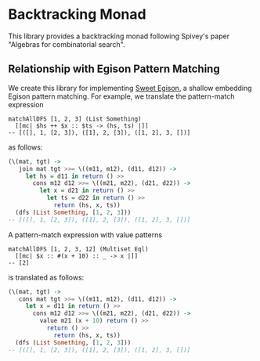 # Backtracking Monad

This library provides a backtracking monad following Spivey's paper "Algebras for combinatorial search".

## Relationship with Egison Pattern Matching

We create this library for implementing [Sweet Egison](https://github.com/egison/sweet-egison), a shallow embedding Egison pattern matching.
For example, we translate the pattern-match expression
```
matchAllDFS [1, 2, 3] (List Something)
  [[mc| $hs ++ $x :: $ts -> (hs, ts) |]]
-- [([], 1, [2, 3]), ([1], 2, [3]), ([1, 2], 3, [])]
```
as follows:
```haskell
(\(mat, tgt) ->
   join mat tgt >>= \((m11, m12), (d11, d12)) ->
     let hs = d11 in return () >>
       cons m12 d12 >>= \((m21, m22), (d21, d22)) ->
         let x = d21 in return () >>
           let ts = d22 in return () >>
             return (hs, x, ts))
  (dfs (List Something, [1, 2, 3]))
-- [([], 1, [2, 3]), ([1], 2, [3]), ([1, 2], 3, [])]
```
A pattern-match expression with value patterns
```
matchAllDFS [1, 2, 3, 12] (Multiset Eql)
  [[mc| $x :: #(x + 10) :: _ -> x |]]
-- [2]
```
is translated as follows:
```haskell
(\(mat, tgt) ->
   cons mat tgt >>= \((m11, m12), (d11, d12)) ->
     let x = d11 in return () >>
       cons m12 d12 >>= \((m21, m22), (d21, d22)) ->
         value m21 (x + 10) return () >>
           return () >>
             return (hs, x, ts))
  (dfs (List Something, [1, 2, 3]))
-- [([], 1, [2, 3]), ([1], 2, [3]), ([1, 2], 3, [])]
```

